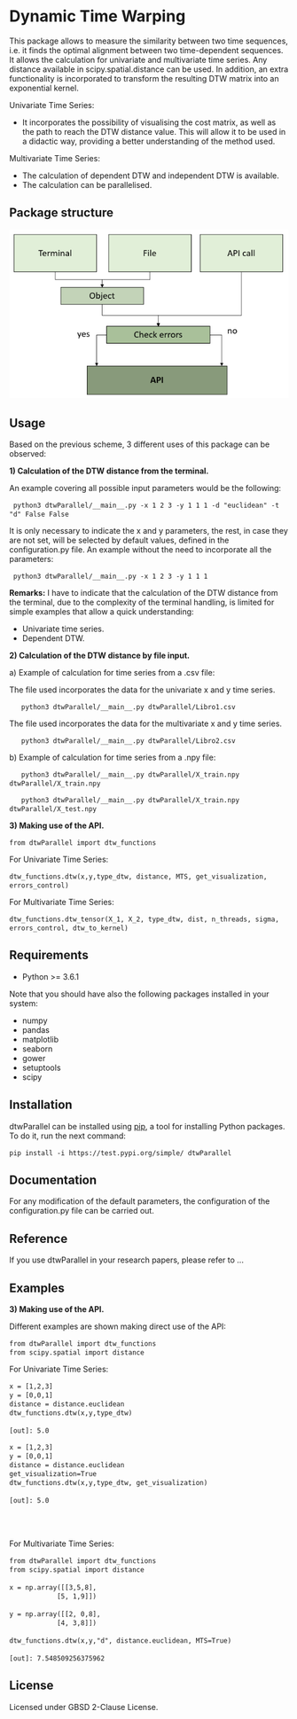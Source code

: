 # Dynamic Time Warping 

This package allows to measure the similarity between two time sequences, i.e. it finds the optimal alignment between two time-dependent sequences. It allows the calculation for univariate and multivariate time series. Any distance available in scipy.spatial.distance can be used. In addition, an extra functionality is incorporated to transform the resulting DTW matrix into an exponential kernel.

Univariate Time Series:
- It incorporates the possibility of visualising the cost matrix, as well as the path to reach the DTW distance value. This will allow it to be used in a didactic way, providing a better understanding of the method used. 

Multivariate Time Series: 
- The calculation of dependent DTW and independent DTW is available.
- The calculation can be parallelised.

## Package structure 

![img_3.png](img_3.png)

## Usage

Based on the previous scheme, 3 different uses of this package can be observed: 

**1) Calculation of the DTW distance from the terminal.**

   An example covering all possible input parameters would be the following:
   ```
    python3 dtwParallel/__main__.py -x 1 2 3 -y 1 1 1 -d "euclidean" -t "d" False False
   ```
    
It is only necessary to indicate the x and y parameters, the rest, in case they are not set, will be selected by default values, defined in the configuration.py file. An example without the need to incorporate all the parameters:     
    
   ```
    python3 dtwParallel/__main__.py -x 1 2 3 -y 1 1 1
   ```
   **Remarks:**
   I have to indicate that the calculation of the DTW distance from the terminal, due to the complexity of the terminal handling, is limited for simple examples that allow a quick understanding:
   - Univariate time series. 
   - Dependent DTW.

**2) Calculation of the DTW distance by file input.**
    
   a) Example of calculation for time series from a .csv file: 
      
   The file used incorporates the data for the univariate x and y time series.
   
   ```
      python3 dtwParallel/__main__.py dtwParallel/Libro1.csv
   ```

   The file used incorporates the data for the multivariate x and y time series. 
   ```
      python3 dtwParallel/__main__.py dtwParallel/Libro2.csv
   ```

   b)  Example of calculation for time series from a .npy file: 

   ```
      python3 dtwParallel/__main__.py dtwParallel/X_train.npy dtwParallel/X_train.npy
   ```
   
   ```
      python3 dtwParallel/__main__.py dtwParallel/X_train.npy dtwParallel/X_test.npy
   ```

**3) Making use of the API.** 
 ```
 from dtwParallel import dtw_functions
 ```
For Univariate Time Series: 
 ```
 dtw_functions.dtw(x,y,type_dtw, distance, MTS, get_visualization, errors_control)
 ```
For Multivariate Time Series: 
 ```
 dtw_functions.dtw_tensor(X_1, X_2, type_dtw, dist, n_threads, sigma, errors_control, dtw_to_kernel)
 ```




## Requirements

* Python >= 3.6.1


Note that you should have also the following packages installed in your system:
- numpy
- pandas
- matplotlib
- seaborn
- gower
- setuptools
- scipy

## Installation

dtwParallel can be installed using [pip](https://pip.pypa.io/en/stable/), a tool
for installing Python packages. To do it, run the next command:
```
pip install -i https://test.pypi.org/simple/ dtwParallel
```

## Documentation
For any modification of the default parameters, the configuration of the configuration.py file can be carried out. 


## Reference 

If you use dtwParallel in your research papers, please refer to ...


## Examples

**3) Making use of the API.** 

Different examples are shown making direct use of the API:

 ```
 from dtwParallel import dtw_functions
 from scipy.spatial import distance
 ```
For Univariate Time Series: 
 ```
 x = [1,2,3]
 y = [0,0,1]
 distance = distance.euclidean
 dtw_functions.dtw(x,y,type_dtw)
 
 [out]: 5.0
 ```
 
 ```
 x = [1,2,3]
 y = [0,0,1]
 distance = distance.euclidean
 get_visualization=True
 dtw_functions.dtw(x,y,type_dtw, get_visualization)
 
 [out]: 5.0
 
 
 

 ```
For Multivariate Time Series: 
 ```
from dtwParallel import dtw_functions
from scipy.spatial import distance

x = np.array([[3,5,8], 
             [5, 1,9]])

y = np.array([[2, 0,8],
             [4, 3,8]])
            
dtw_functions.dtw(x,y,"d", distance.euclidean, MTS=True)

 [out]: 7.548509256375962
 ```


## License

Licensed under GBSD 2-Clause License.
